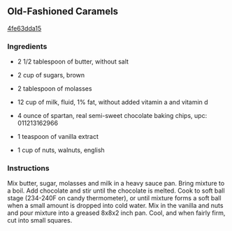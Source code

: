 ## Old-Fashioned Caramels

[4fe63dda15](http://www.food.com/recipe/old-fashioned-caramels-30468)

### Ingredients

 - 2 1/2 tablespoon of butter, without salt

 - 2 cup of sugars, brown

 - 2 tablespoon of molasses

 - 12 cup of milk, fluid, 1% fat, without added vitamin a and vitamin d

 - 4 ounce of spartan, real semi-sweet chocolate baking chips, upc: 011213162966

 - 1 teaspoon of vanilla extract

 - 1 cup of nuts, walnuts, english

### Instructions

Mix butter, sugar, molasses and milk in a heavy sauce pan. Bring mixture to a boil. Add chocolate and stir until the chocolate is melted. Cook to soft ball stage (234-240F on candy thermometer), or until mixture forms a soft ball when a small amount is dropped into cold water. Mix in the vanilla and nuts and pour mixture into a greased 8x8x2 inch pan. Cool, and when fairly firm, cut into small squares.